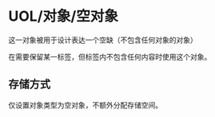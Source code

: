 # UOL/对象/空对象

这一对象被用于设计表达一个空缺（不包含任何对象的对象）

在需要保留某一标签，但标签内不包含任何内容时使用这个对象。

## 存储方式

仅设置对象类型为空对象，不额外分配存储空间。
